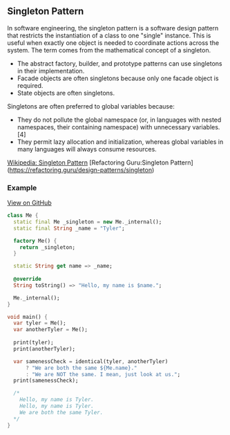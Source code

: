 ## Singleton Pattern
In software engineering, the singleton pattern is a software design pattern that restricts the instantiation of a class to one "single" instance. This is useful when exactly one object is needed to coordinate actions across the system. The term comes from the mathematical concept of a singleton.

* The abstract factory, builder, and prototype patterns can use singletons in their implementation.
* Facade objects are often singletons because only one facade object is required.
* State objects are often singletons.

Singletons are often preferred to global variables because:
* They do not pollute the global namespace (or, in languages with nested namespaces, their containing namespace) with unnecessary variables.[4]
* They permit lazy allocation and initialization, whereas global variables in many languages will always consume resources.

[Wikipedia: Singleton Pattern](https://en.wikipedia.org/wiki/Singleton_pattern)
[Refactoring Guru:Singleton Pattern] (https://refactoring.guru/design-patterns/singleton)

### Example

[View on GitHub](https://github.com/scottt2/design-patterns-in-dart/tree/master/singleton)

```dart
class Me {
  static final Me _singleton = new Me._internal();
  static final String _name = "Tyler";

  factory Me() {
    return _singleton;
  }

  static String get name => _name;
 
  @override
  String toString() => "Hello, my name is $name.";

  Me._internal();
}

void main() {
  var tyler = Me();
  var anotherTyler = Me();
  
  print(tyler);
  print(anotherTyler);

  var samenessCheck = identical(tyler, anotherTyler)
      ? "We are both the same ${Me.name}."
      : "We are NOT the same. I mean, just look at us.";
  print(samenessCheck);

  /*
    Hello, my name is Tyler.
    Hello, my name is Tyler.
    We are both the same Tyler.
  */
}
```
